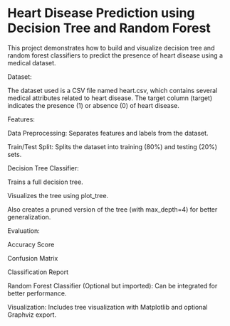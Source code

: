 # Heart Disease Prediction using Decision Tree and Random Forest

This project demonstrates how to build and visualize decision tree and random forest classifiers to predict the presence of heart disease using a medical dataset.

Dataset:

The dataset used is a CSV file named heart.csv, which contains several medical attributes related to heart disease. The target column (target) indicates the presence (1) or absence (0) of heart disease.

Features:

Data Preprocessing: Separates features and labels from the dataset.

Train/Test Split: Splits the dataset into training (80%) and testing (20%) sets.

Decision Tree Classifier:

Trains a full decision tree.

Visualizes the tree using plot_tree.

Also creates a pruned version of the tree (with max_depth=4) for better generalization.


Evaluation:

Accuracy Score

Confusion Matrix

Classification Report


Random Forest Classifier (Optional but imported): Can be integrated for better performance.

Visualization: Includes tree visualization with Matplotlib and optional Graphviz export.
